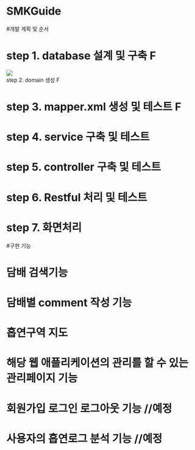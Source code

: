 # SMKGuide

#개발 계획 및 순서


# step 1. database 설계 및 구축 F
<div>
<img src="https://user-images.githubusercontent.com/46150254/66719605-27ca0200-ee2d-11e9-8dec-78e55df9e455.png">
 </div
 
# step 2. domain 생성 F

# step 3. mapper.xml 생성 및 테스트 F

# step 4. service 구축 및 테스트

# step 5. controller 구축 및 테스트

# step 6. Restful 처리 및 테스트

# step 7. 화면처리


#구현 기능

# 담배 검색기능

# 담배별 comment 작성 기능

# 흡연구역 지도

# 해당 웹 애플리케이션의 관리를 할 수 있는 관리페이지 기능

# 회원가입 로그인 로그아웃 기능 //예정

# 사용자의 흡연로그 분석 기능  //예정


